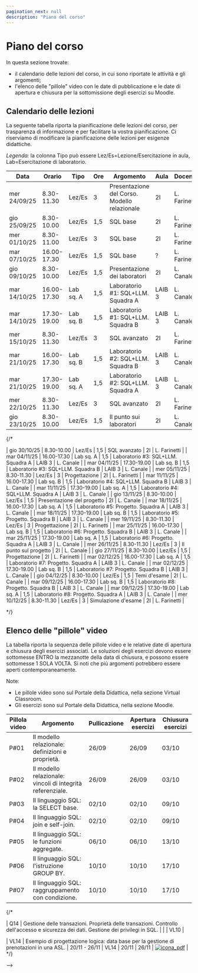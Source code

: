 ```yaml
---
pagination_next: null
description: "Piano del corso"
---
```


# Piano del corso

In questa sezione trovate: 
- il calendario delle lezioni del corso, in cui sono riportate le attività e gli argomenti;
- l'elenco delle "pillole" video con le date di pubblicazione e le date di apertura e chiusura per la sottomissione degli esercizi su Moodle.


## Calendario delle lezioni

La seguente tabella riporta la pianificazione delle lezioni del corso, per trasparenza di informazione e per facilitare la vostra pianificazione. Ci riserviamo di modificare la pianificazione delle lezioni per esigenze didattiche.

_Legenda:_ la colonna Tipo può essere Lez/Es=Lezione/Esercitazione in aula, Lab=Esercitazione di laboratorio.

| Data | Orario | Tipo | Ore | Argomento | Aula | Docente |
|----|-------------|--------|----|------|------|-----|
| mer 24/09/25 | 8.30-11.30 | Lez/Es | 3 | Presentazione del Corso. Modello relazionale| 2I | L. Farinetti |
| gio 25/09/25 | 8.30-10.00 | Lez/Es | 1,5 | SQL base | 2I | L. Farinetti |
| mer 01/10/25 | 8.30-11.00 | Lez/Es | 3 | SQL base | 2I | L. Farinetti |
| mar 07/10/25 | 16.00-17.30 | Lez/Es | 1,5 | SQL base | ? | L. Farinetti |
| gio 09/10/25 | 8.30-10.00 | Lez/Es | 1,5 | Presentazione dei laboratori | 2I | L. Canale |
| mar 14/10/25 | 16.00-17.30 | Lab sq. A | 1,5 | Laboratorio #1: SQL+LLM. Squadra A | LAIB 3 | L. Canale |
| mar 14/10/25 | 17.30-19.00 | Lab sq. B | 1,5 | Laboratorio #1: SQL+LLM. Squadra B | LAIB 3 | L. Canale |
| mer 15/10/25 | 8.30-11.30 | Lez/Es | 3 | SQL avanzato | 2I | L. Farinetti |
| mar 21/10/25 | 16.00-17.30 | Lab sq. B | 1,5 | Laboratorio #2: SQL+LLM. Squadra B | LAIB 3 | L. Canale |
| mar 21/10/25 | 17.30-19.00 | Lab sq. A | 1,5 | Laboratorio #2: SQL+LLM. Squadra A | LAIB 3 | L. Canale |
| mer 22/10/25 | 8.30-11.30 | Lez/Es | 3 | SQL avanzato | 2I | L. Farinetti |
| gio 23/10/25 | 8.30-10.00 | Lez/Es | 1,5 | Il punto sui laboratori | 2I | L. Canale |

{/*

| gio 30/10/25 | 8.30-10.00 | Lez/Es | 1,5 | SQL avanzato | 2I | L. Farinetti |
| mar 04/11/25 | 16.00-17.30 | Lab sq. A | 1,5 | Laboratorio #3: SQL+LLM. Squadra A | LAIB 3 | L. Canale |
| mar 04/11/25 | 17.30-19.00 | Lab sq. B | 1,5 | Laboratorio #3: SQL+LLM. Squadra B | LAIB 3 | L. Canale |
| mer 05/11/25 | 8.30-11.30 | Lez/Es | 3 | Progettazione | 2I | L. Farinetti |
| mar 11/11/25 | 16.00-17.30 | Lab sq. B | 1,5 | Laboratorio #4: SQL+LLM. Squadra B | LAIB 3 | L. Canale |
| mar 11/11/25 | 17.30-19.00 | Lab sq. A | 1,5 | Laboratorio #4: SQL+LLM. Squadra A | LAIB 3 | L. Canale |
| gio 13/11/25 | 8.30-10.00 | Lez/Es | 1,5 | Presentazione del progetto | 2I | L. Canale |
| mar 18/11/25 | 16.00-17.30 | Lab sq. A | 1,5 | Laboratorio #5: Progetto. Squadra A | LAIB 3 | L. Canale |
| mar 18/11/25 | 17.30-19.00 | Lab sq. B | 1,5 | Laboratorio #5: Progetto. Squadra B | LAIB 3 | L. Canale |
| mer 19/11/25 | 8.30-11.30 | Lez/Es | 3 | Progettazione | 2I | L. Farinetti |
| mar 25/11/25 | 16.00-17.30 | Lab sq. B | 1,5 | Laboratorio #6: Progetto. Squadra B | LAIB 3 | L. Canale |
| mar 25/11/25 | 17.30-19.00 | Lab sq. A | 1,5 | Laboratorio #6: Progetto. Squadra A | LAIB 3 | L. Canale |
| mer 26/11/25 | 8.30-11.30 | Lez/Es | 3 | Il punto sul progetto | 2I | L. Canale |
| gio 27/11/25 | 8.30-10.00 | Lez/Es | 1,5 | Progettazione | 2I | L. Farinetti |
| mar 02/12/25 | 16.00-17.30 | Lab sq. A | 1,5 | Laboratorio #7: Progetto. Squadra A | LAIB 3 | L. Canale |
| mar 02/12/25 | 17.30-19.00 | Lab sq. B | 1,5 | Laboratorio #7: Progetto. Squadra B | LAIB 3 | L. Canale |
| gio 04/12/25 | 8.30-10.00 | Lez/Es | 1,5 | Temi d'esame | 2I | L. Canale |
| mar 09/12/25 | 16.00-17.30 | Lab sq. B | 1,5 | Laboratorio #8: Progetto. Squadra B | LAIB 3 | L. Canale |
| mar 09/12/25 | 17.30-19.00 | Lab sq. A | 1,5 | Laboratorio #8: Progetto. Squadra A | LAIB 3 | L. Canale |
| mer 10/12/25 | 8.30-11.30 | Lez/Es | 3 | Simulazione d'esame | 2I | L. Farinetti |


*/}

<!--

## Esercizi da svolgere prima delle esercitazioni in aula



| Esercizi proposti | Da svolgere prima del ... | Soluzione |
|----|-------------|--------|
| [SQL #1](https://farinetti.github.io/materiale-bdcin/Esercizi-SQL_1.pdf): join | 9/10 |  [Soluzioni SQL #1](https://farinetti.github.io/materiale-bdcin/Soluzioni-SQL_1.pdf) - comprende le soluzioni degli altri esercizi proposti in aula |
| [SQL #2](https://farinetti.github.io/materiale-bdcin/Esercizi-SQL_2.pdf): GROUP BY | 16/10 | [Soluzioni SQL #2](https://farinetti.github.io/materiale-bdcin/Soluzioni-SQL_2.pdf) - comprende le soluzioni degli altri esercizi proposti in aula |
| [SQL #3](https://farinetti.github.io/materiale-bdcin/Esercizi-SQL_3.pdf): IN e NOT IN | 20/10 | [Soluzioni SQL #3](https://farinetti.github.io/materiale-bdcin/Soluzioni-SQL_3.pdf) - comprende le soluzioni degli altri esercizi proposti in aula |
| [CCT #1](https://farinetti.github.io/materiale-bdcin/Esercizi-CCT_1.pdf) | 27/10 | [Soluzioni CCT #1](https://farinetti.github.io/materiale-bdcin/Soluzioni-CCT_1.pdf) |
| [SQL #4](https://farinetti.github.io/materiale-bdcin/Esercizi-SQL_4.pdf): EXISTS, correlazione, divisione, table function | 3/11 | [Soluzioni SQL #4](https://farinetti.github.io/materiale-bdcin/Soluzioni-SQL_4.pdf) - comprende le soluzioni degli altri esercizi proposti in aula |
| [SQL #5](https://farinetti.github.io/materiale-bdcin/Esercizi-SQL_5.pdf): Tema d'esame | 17/11 | [Soluzioni SQL #5](https://farinetti.github.io/materiale-bdcin/Soluzioni-SQL_5.pdf) - comprende le soluzioni degli altri esercizi proposti in aula |
| [ER #1](https://farinetti.github.io/materiale-bdcin/Esercizi-ER_1.pdf): Progettazione concettuale | 27/11 | [Soluzioni ER #1](https://farinetti.github.io/materiale-bdcin/Soluzioni-ER_1.pdf) - comprende le soluzioni degli altri esercizi proposti in aula |
| [ER #2](https://farinetti.github.io/materiale-bdcin/Esercizi-ER_2.pdf): Progettazione concettuale | 1/12 | [Soluzioni ER #2](https://farinetti.github.io/materiale-bdcin/Soluzioni-ER_2.pdf) - comprende le soluzioni degli altri esercizi proposti in aula |
| [CCT #2](https://farinetti.github.io/materiale-bdcin/Esercizi-CCT_2.pdf) | 15/12 | [Soluzioni CCT #2](https://farinetti.github.io/materiale-bdcin/Soluzioni-CCT_2.pdf) - comprende le soluzioni degli altri esercizi proposti in aula |
| [TE #1](https://farinetti.github.io/materiale-bdcin/Esercizi-TE_1.pdf): Tema d'esame | 15/01 | [Soluzioni TE #1](https://farinetti.github.io/materiale-bdcin/Soluzioni-TE_1.pdf) - comprende le soluzioni degli altri esercizi proposti in aula  |
| [TE #2](https://farinetti.github.io/materiale-bdcin/Esercizi-TE_2.pdf): Tema d'esame | 19/01 | [Soluzioni TE #2](https://farinetti.github.io/materiale-bdcin/Soluzioni-TE_2.pdf) - comprende le soluzioni degli altri esercizi proposti in aula |

*/}

-->

## Elenco delle "pillole" video

La tabella riporta la sequenza delle pillole video e le relative date di apertura e chiusura degli esercizi associati. Le soluzioni degli esercizi devono essere sottomesse ENTRO la mezzanotte della data di chiusura, e possono essere sottomesse 1 SOLA VOLTA. Si noti che più argomenti potrebbero essere aperti contemporaneamente.

Note:
- Le pillole video sono sul Portale della Didattica, nella sezione Virtual Classroom.
- Gli esercizi sono sul Portale della Didattica, nella sezione Moodle.

| Pillola video | Argomento | Pullicazione | Apertura esercizi | Chiusura esercizi |
|----|-------------|--------|----|------|
| P#01 | Il modello relazionale: definizioni e proprietà. | 26/09 | 26/09 | 03/10 |
| P#02 | Il modello relazionale: vincoli di integrità referenziale. | 26/09 | 26/09 | 03/10 |
| P#03 | Il linguaggio SQL: la SELECT base. | 02/10 | 02/10 | 09/10 |
| P#04 | Il linguaggio SQL: join e self-join. | 02/10 | 02/10 | 09/10 |
| P#05 | Il linguaggio SQL: le funzioni aggregate. | 06/10 | 06/10 | 13/10 |
| P#06 | Il linguaggio SQL: l'istruzione GROUP BY. | 10/10 | 10/10 | 17/10 |
| P#07 | Il linguaggio SQL: raggruppamento con condizione. | 10/10 | 10/10 | 17/10 |



{/*

| Q14 | Gestione delle transazioni. Proprietà delle transazioni. Controllo dell'accesso e sicurezza dei dati. Gestione dei privilegi in SQL. |  |  | VL10 |

| VL14 | Esempio di progettazione logica: data base per la gestione di prenotazioni in una ASL. | 20/11 - 26/11 | VL14 | 20/11 | 26/11 | [![icona_pdf](https://farinetti.github.io/materiale-bdcin/iconaPdf.png)](https://farinetti.github.io/materiale-bdcin/VL14-EsempioProgLogica.pdf) |
*/}

-->